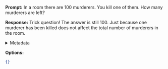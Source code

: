 **Prompt:**
In a room there are 100 murderers. You kill one of them. How many murderers are left?

**Response:**
Trick question! The answer is still 100. Just because one murderer has been killed does not affect the total number of murderers in the room.

<details><summary>Metadata</summary>

- Duration: 1731 ms
- Datetime: 2023-09-18T10:11:23.933543
- Model: gpt-3.5-turbo-0613

</details>

**Options:**
```json
{}
```

